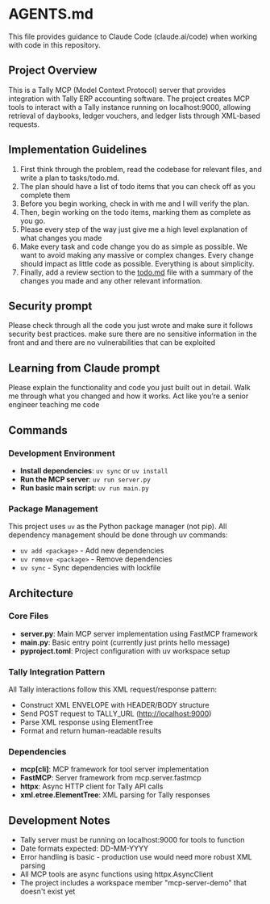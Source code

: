 # AGENTS.md

This file provides guidance to Claude Code (claude.ai/code) when working with code in this repository.

## Project Overview

This is a Tally MCP (Model Context Protocol) server that provides integration with Tally ERP accounting software. The project creates MCP tools to interact with a Tally instance running on localhost:9000, allowing retrieval of daybooks, ledger vouchers, and ledger lists through XML-based requests.

## Implementation Guidelines

1. First think through the problem, read the codebase for relevant files, and write a plan to tasks/todo.md.
2. The plan should have a list of todo items that you can check off as you complete them
3. Before you begin working, check in with me and I will verify the plan.
4. Then, begin working on the todo items, marking them as complete as you go.
5. Please every step of the way just give me a high level explanation of what changes you made
6. Make every task and code change you do as simple as possible. We want to avoid making any massive or complex changes. Every change should impact as little code as possible. Everything is about simplicity.
7. Finally, add a review section to the [todo.md](http://todo.md/) file with a summary of the changes you made and any other relevant information.

## Security prompt

Please check through all the code you just wrote and make sure it follows security best practices. make sure there are no sensitive information in the front and and there are no vulnerabilities that can be exploited

## Learning from Claude prompt

Please explain the functionality and code you just built out in detail. Walk me through what you changed and how it works. Act like you’re a senior engineer teaching me code

## Commands

### Development Environment

- **Install dependencies**: `uv sync` or `uv install`
- **Run the MCP server**: `uv run server.py`
- **Run basic main script**: `uv run main.py`

### Package Management

This project uses `uv` as the Python package manager (not pip). All dependency management should be done through uv commands:

- `uv add <package>` - Add new dependencies
- `uv remove <package>` - Remove dependencies
- `uv sync` - Sync dependencies with lockfile

## Architecture

### Core Files

- **server.py**: Main MCP server implementation using FastMCP framework
- **main.py**: Basic entry point (currently just prints hello message)
- **pyproject.toml**: Project configuration with uv workspace setup

### Tally Integration Pattern

All Tally interactions follow this XML request/response pattern:

- Construct XML ENVELOPE with HEADER/BODY structure
- Send POST request to TALLY_URL (<http://localhost:9000>)
- Parse XML response using ElementTree
- Format and return human-readable results

### Dependencies

- **mcp[cli]**: MCP framework for tool server implementation
- **FastMCP**: Server framework from mcp.server.fastmcp
- **httpx**: Async HTTP client for Tally API calls
- **xml.etree.ElementTree**: XML parsing for Tally responses

## Development Notes

- Tally server must be running on localhost:9000 for tools to function
- Date formats expected: DD-MM-YYYY
- Error handling is basic - production use would need more robust XML parsing
- All MCP tools are async functions using httpx.AsyncClient
- The project includes a workspace member "mcp-server-demo" that doesn't exist yet
